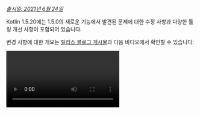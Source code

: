 [//]: # (title: Kotlin 1.5.20의 새로운 기능)

_[출시일: 2021년 6월 24일](releases.md#release-details)_

Kotlin 1.5.20에는 1.5.0의 새로운 기능에서 발견된 문제에 대한 수정 사항과 다양한 툴링 개선 사항이 포함되어 있습니다.

변경 사항에 대한 개요는 [릴리스 블로그 게시물](https://blog.jetbrains.com/kotlin/2021/06/kotlin-1-5-20-released/)과 다음 비디오에서 확인할 수 있습니다:

<video src="https://www.youtube.com/v/SV8CgSXQe44" title="Kotlin 1.5.20"/>

## Kotlin/JVM

Kotlin 1.5.20은 JVM 플랫폼에서 다음 업데이트를 제공합니다:
* [invokedynamic을 통한 문자열 연결](#string-concatenation-via-invokedynamic)
* [JSpecify 널 가능성(nullness) 어노테이션 지원](#support-for-jspecify-nullness-annotations)
* [Kotlin 및 Java 코드가 있는 모듈 내에서 Java의 Lombok 생성 메서드 호출 지원](#support-for-calling-java-s-lombok-generated-methods-within-modules-that-have-kotlin-and-java-code)

### invokedynamic을 통한 문자열 연결

Kotlin 1.5.20은 JVM 9 이상 대상에서 문자열 연결을 [동적 호출](https://docs.oracle.com/javase/7/docs/technotes/guides/vm/multiple-language-support.html#invokedynamic)(`invokedynamic`)로 컴파일하여 최신 Java 버전과 보조를 맞춥니다.
더 정확히 말하면, 문자열 연결을 위해 [`StringConcatFactory.makeConcatWithConstants()`](https://docs.oracle.com/javase/9/docs/api/java/lang/invoke/StringConcatFactory.html#makeConcatWithConstants-java.lang.invoke.MethodHandles.Lookup-java.lang.String-java.lang.invoke.MethodType-java.lang.String-java.lang.Object...-)를 사용합니다.

이전 버전에서 사용된 [`StringBuilder.append()`](https://docs.oracle.com/javase/9/docs/api/java/lang/StringBuilder.html#append-java.lang.String-)를 통한 연결로 되돌아가려면, 컴파일러 옵션 `-Xstring-concat=inline`을 추가하세요.

[Gradle](gradle-compiler-options.md), [Maven](maven.md#specify-compiler-options), 및 [명령줄 컴파일러](compiler-reference.md#compiler-options)에서 컴파일러 옵션을 추가하는 방법을 알아보세요.

### JSpecify 널 가능성(nullness) 어노테이션 지원

Kotlin 컴파일러는 Java에서 Kotlin으로 널 가능성 정보를 전달하기 위해 다양한 종류의 [널 가능성 어노테이션](java-interop.md#nullability-annotations)을 읽을 수 있습니다. 버전 1.5.20은 Java 널 가능성 어노테이션의 표준 통합 세트를 포함하는 [JSpecify 프로젝트](https://jspecify.dev/)에 대한 지원을 도입합니다.

JSpecify를 사용하면 Kotlin이 Java와 널 안전성(null-safety)을 상호 운용하도록 돕기 위해 더 자세한 널 가능성 정보를 제공할 수 있습니다. 선언, 패키지 또는 모듈 범위에 대한 기본 널 가능성을 설정하고, 매개변수 널 가능성을 지정하는 등 더 많은 작업을 수행할 수 있습니다. 이에 대한 자세한 내용은 [JSpecify 사용자 가이드](https://jspecify.dev/docs/user-guide)에서 찾을 수 있습니다.

Kotlin이 JSpecify 어노테이션을 어떻게 처리하는지에 대한 예시입니다:

```java
// JavaClass.java
import org.jspecify.nullness.*;

@NullMarked
public class JavaClass {
  public String notNullableString() { return ""; }
  public @Nullable String nullableString() { return ""; }
}
```

```kotlin
// Test.kt
fun kotlinFun() = with(JavaClass()) {
  notNullableString().length // OK
  nullableString().length    // Warning: receiver nullability mismatch
}
```

1.5.20에서는 JSpecify에서 제공하는 널 가능성 정보에 따른 모든 널 가능성 불일치가 경고로 보고됩니다.
JSpecify와 함께 작업할 때 엄격 모드(오류 보고 포함)를 활성화하려면 `-Xjspecify-annotations=strict` 및 `-Xtype-enhancement-improvements-strict-mode` 컴파일러 옵션을 사용하세요.
JSpecify 프로젝트는 활발하게 개발 중이므로, API와 구현이 언제든지 크게 변경될 수 있다는 점에 유의하세요.

[널 안전성(null-safety) 및 플랫폼 타입(platform types)에 대해 자세히 알아보세요](java-interop.md#null-safety-and-platform-types).

### Kotlin 및 Java 코드가 있는 모듈 내에서 Java의 Lombok 생성 메서드 호출 지원

> Lombok 컴파일러 플러그인은 [실험적](components-stability.md)입니다.
> 언제든지 중단되거나 변경될 수 있습니다. 평가 목적으로만 사용하세요.
> [YouTrack](https://youtrack.jetbrains.com/issue/KT-7112)에 대한 피드백을 주시면 감사하겠습니다.
>
{style="warning"}

Kotlin 1.5.20은 실험적인 [Lombok 컴파일러 플러그인](lombok.md)을 도입합니다. 이 플러그인을 사용하면 Kotlin 및 Java 코드가 있는 모듈 내에서 Java의 [Lombok](https://projectlombok.org/) 선언을 생성하고 사용할 수 있습니다. Lombok 어노테이션은 Java 소스에서만 작동하며, Kotlin 코드에서 사용하면 무시됩니다.

이 플러그인은 다음 어노테이션을 지원합니다:
* `@Getter`, `@Setter`
* `@NoArgsConstructor`, `@RequiredArgsConstructor`, and `@AllArgsConstructor`
* `@Data`
* `@With`
* `@Value`

저희는 이 플러그인에 대한 작업을 계속하고 있습니다. 자세한 현재 상태를 확인하려면 [Lombok 컴파일러 플러그인의 README](https://github.com/JetBrains/kotlin/tree/master/plugins/lombok)를 방문하세요.

현재 `@Builder` 어노테이션을 지원할 계획은 없습니다. 하지만 [YouTrack](https://youtrack.jetbrains.com/issue/KT-46959)에서 `@Builder`에 투표하시면 이 기능을 고려할 수 있습니다.

[Lombok 컴파일러 플러그인을 구성하는 방법을 알아보세요](lombok.md#gradle).

## Kotlin/Native

Kotlin/Native 1.5.20은 새로운 기능의 미리 보기와 툴링 개선 사항을 제공합니다:

* [생성된 Objective-C 헤더로 KDoc 주석 옵트인(opt-in) 내보내기](#opt-in-export-of-kdoc-comments-to-generated-objective-c-headers)
* [컴파일러 버그 수정](#compiler-bug-fixes)
* [단일 배열 내에서 `Array.copyInto()`의 성능 향상](#improved-performance-of-array-copyinto-inside-one-array)

### 생성된 Objective-C 헤더로 KDoc 주석 옵트인(opt-in) 내보내기

> 생성된 Objective-C 헤더로 KDoc 주석을 내보내는 기능은 [실험적](components-stability.md)입니다.
> 언제든지 중단되거나 변경될 수 있습니다.
> 옵트인(opt-in)이 필요하며(자세한 내용은 아래 참조), 평가 목적으로만 사용해야 합니다.
> [YouTrack](https://youtrack.jetbrains.com/issue/KT-38600)에 대한 피드백을 주시면 감사하겠습니다.
>
{style="warning"}

이제 Kotlin/Native 컴파일러가 Kotlin 코드의 [문서 주석(KDoc)](kotlin-doc.md)을 해당 코드로 생성된 Objective-C 프레임워크로 내보내도록 설정하여, 프레임워크 사용자에게 표시되도록 할 수 있습니다.

예를 들어, KDoc이 포함된 다음 Kotlin 코드:

```kotlin
/**
 * Prints the sum of the arguments.
 * Properly handles the case when the sum doesn't fit in 32-bit integer.
 */
fun printSum(a: Int, b: Int) = println(a.toLong() + b)
```

는 다음 Objective-C 헤더를 생성합니다:

```objc
/**
 * Prints the sum of the arguments.
 * Properly handles the case when the sum doesn't fit in 32-bit integer.
 */
+ (void)printSumA:(int32_t)a b:(int32_t)b __attribute__((swift_name("printSum(a:b:)")));
```

이 기능은 Swift에서도 잘 작동합니다.

Objective-C 헤더로 KDoc 주석을 내보내는 이 기능을 시험해 보려면 `-Xexport-kdoc` 컴파일러 옵션을 사용하세요.
주석을 내보내려는 Gradle 프로젝트의 `build.gradle(.kts)` 파일에 다음 줄을 추가하세요:

<tabs group="build-script">
<tab title="Kotlin" group-key="kotlin">

```kotlin
kotlin {
    targets.withType<org.jetbrains.kotlin.gradle.plugin.mpp.KotlinNativeTarget> {
        compilations.get("main").kotlinOptions.freeCompilerArgs += "-Xexport-kdoc"
    }
}
```

</tab>
<tab title="Groovy" group-key="groovy">

```groovy
kotlin {
    targets.withType(org.jetbrains.kotlin.gradle.plugin.mpp.KotlinNativeTarget) {
        compilations.get("main").kotlinOptions.freeCompilerArgs += "-Xexport-kdoc"
    }
}
```

</tab>
</tabs>

이 [YouTrack 티켓](https://youtrack.jetbrains.com/issue/KT-38600)을 사용하여 피드백을 공유해주시면 매우 감사하겠습니다.

### 컴파일러 버그 수정

Kotlin/Native 컴파일러에 1.5.20에서 여러 버그 수정이 적용되었습니다. 전체 목록은 [변경 로그](https://github.com/JetBrains/kotlin/releases/tag/v1.5.20)에서 찾을 수 있습니다.

호환성에 영향을 미치는 중요한 버그 수정이 있습니다. 이전 버전에서는 잘못된 UTF [서로게이트 쌍](https://en.wikipedia.org/wiki/Universal_Character_Set_characters#Surrogates)을 포함하는 문자열 상수가 컴파일 중에 값을 잃었습니다. 이제 이러한 값은 보존됩니다. 애플리케이션 개발자는 1.5.20으로 안전하게 업데이트할 수 있으며, 아무것도 손상되지 않습니다. 하지만 1.5.20으로 컴파일된 라이브러리는 이전 컴파일러 버전과 호환되지 않습니다. 자세한 내용은 [이 YouTrack 이슈](https://youtrack.jetbrains.com/issue/KT-33175)를 참조하세요.

### 단일 배열 내에서 Array.copyInto()의 성능 향상

소스와 대상이 동일한 배열일 때 `Array.copyInto()`가 작동하는 방식을 개선했습니다. 이제 이러한 작업은 이 사용 사례에 대한 메모리 관리 최적화 덕분에 최대 20배 더 빠르게 완료됩니다(복사되는 객체의 수에 따라 다름).

## Kotlin/JS

1.5.20과 함께 Kotlin/JS를 위한 새로운 [IR 기반 백엔드](js-ir-compiler.md)로 프로젝트를 마이그레이션하는 데 도움이 되는 가이드를 게시합니다.

### JS IR 백엔드를 위한 마이그레이션 가이드

새로운 [JS IR 백엔드를 위한 마이그레이션 가이드](js-ir-migration.md)는 마이그레이션 중에 발생할 수 있는 문제를 식별하고 이에 대한 해결책을 제공합니다. 가이드에 포함되지 않은 문제가 발견되면 저희 [이슈 트래커](http://kotl.in/issue)로 보고해 주세요.

## Gradle

Kotlin 1.5.20은 Gradle 경험을 개선할 수 있는 다음 기능을 도입합니다:

* [kapt에서 어노테이션 프로세서 클래스로더 캐싱](#caching-for-annotation-processors-classloaders-in-kapt)
* [`kotlin.parallel.tasks.in.project` 빌드 속성 사용 중단](#deprecation-of-the-kotlin-parallel-tasks-in-project-build-property)

### kapt에서 어노테이션 프로세서 클래스로더 캐싱

> kapt에서 어노테이션 프로세서 클래스로더 캐싱은 [실험적](components-stability.md)입니다.
> 언제든지 중단되거나 변경될 수 있습니다. 평가 목적으로만 사용하세요.
> [YouTrack](https://youtrack.jetbrains.com/issue/KT-28901)에 대한 피드백을 주시면 감사하겠습니다.
>
{style="warning"}

이제 [kapt](kapt.md)에서 어노테이션 프로세서의 클래스로더를 캐시할 수 있도록 하는 새로운 실험적 기능이 있습니다. 이 기능은 연속적인 Gradle 실행에서 kapt의 속도를 높일 수 있습니다.

이 기능을 활성화하려면 `gradle.properties` 파일에 다음 속성을 사용하세요:

```none
# positive value will enable caching
# use the same value as the number of modules that use kapt
kapt.classloaders.cache.size=5

# disable for caching to work
kapt.include.compile.classpath=false
```

[kapt](kapt.md)에 대해 자세히 알아보세요.

### kotlin.parallel.tasks.in.project 빌드 속성 사용 중단

이 릴리스부터 Kotlin 병렬 컴파일은 [Gradle 병렬 실행 플래그 `--parallel`](https://docs.gradle.org/current/userguide/performance.html#parallel_execution)에 의해 제어됩니다. 이 플래그를 사용하면 Gradle이 작업을 동시에 실행하여 컴파일 작업 속도를 높이고 리소스를 더 효율적으로 활용합니다.

더 이상 `kotlin.parallel.tasks.in.project` 속성을 사용할 필요가 없습니다. 이 속성은 사용 중단되었으며 다음 주요 릴리스에서 제거될 예정입니다.

## 표준 라이브러리

Kotlin 1.5.20은 문자와 함께 작동하는 여러 함수의 플랫폼별 구현을 변경하여, 그 결과 플랫폼 전반에 걸쳐 통합을 가져옵니다:
* [Kotlin/Native 및 Kotlin/JS에서 `Char.digitToInt()`의 모든 유니코드 숫자 지원](#support-for-all-unicode-digits-in-char-digittoint-in-kotlin-native-and-kotlin-js).
* [플랫폼 전반에 걸쳐 `Char.isLowerCase()/isUpperCase()` 구현 통합](#unification-of-char-islowercase-isuppercase-implementations-across-platforms).

### Kotlin/Native 및 Kotlin/JS에서 Char.digitToInt()의 모든 유니코드 숫자 지원

[`Char.digitToInt()`](https://kotlinlang.org/api/latest/jvm/stdlib/kotlin.text/digit-to-int.html)는 문자가 나타내는 십진 숫자의 숫자 값을 반환합니다. 1.5.20 이전에는 이 함수는 Kotlin/JVM에서만 모든 유니코드 숫자 문자를 지원했으며, Native 및 JS 플랫폼의 구현은 ASCII 숫자만 지원했습니다.

이제부터 Kotlin/Native 및 Kotlin/JS 모두에서 모든 유니코드 숫자 문자에서 `Char.digitToInt()`를 호출하여 해당 숫자 표현을 얻을 수 있습니다.

```kotlin
fun main() {
//sampleStart
    val ten = '\u0661'.digitToInt() + '\u0039'.digitToInt() // ARABIC-INDIC DIGIT ONE + DIGIT NINE
    println(ten)
//sampleEnd
}
```
{kotlin-runnable="true" kotlin-min-compiler-version="1.5"}

### 플랫폼 전반에 걸쳐 Char.isLowerCase()/isUpperCase() 구현 통합

[`Char.isUpperCase()`](https://kotlinlang.org/api/latest/jvm/stdlib/kotlin.text/is-upper-case.html) 및 [`Char.isLowerCase()`](https://kotlinlang.org/api/latest/jvm/stdlib/kotlin.text/is-lower-case.html) 함수는 문자의 대소문자에 따라 불리언(boolean) 값을 반환합니다. Kotlin/JVM의 경우 구현은 `General_Category`와 `Other_Uppercase`/`Other_Lowercase` [유니코드 속성](https://en.wikipedia.org/wiki/Unicode_character_property)을 모두 확인합니다.

1.5.20 이전에는 다른 플랫폼의 구현은 다르게 작동했으며 일반 범주만 고려했습니다.
1.5.20에서는 구현이 플랫폼 전반에 걸쳐 통합되었으며, 두 속성을 모두 사용하여 문자 대소문자를 결정합니다:

```kotlin
fun main() {
//sampleStart
    val latinCapitalA = 'A' // has "Lu" general category
    val circledLatinCapitalA = 'Ⓐ' // has "Other_Uppercase" property
    println(latinCapitalA.isUpperCase() && circledLatinCapitalA.isUpperCase())
//sampleEnd
}
```
{kotlin-runnable="true" kotlin-min-compiler-version="1.5"}